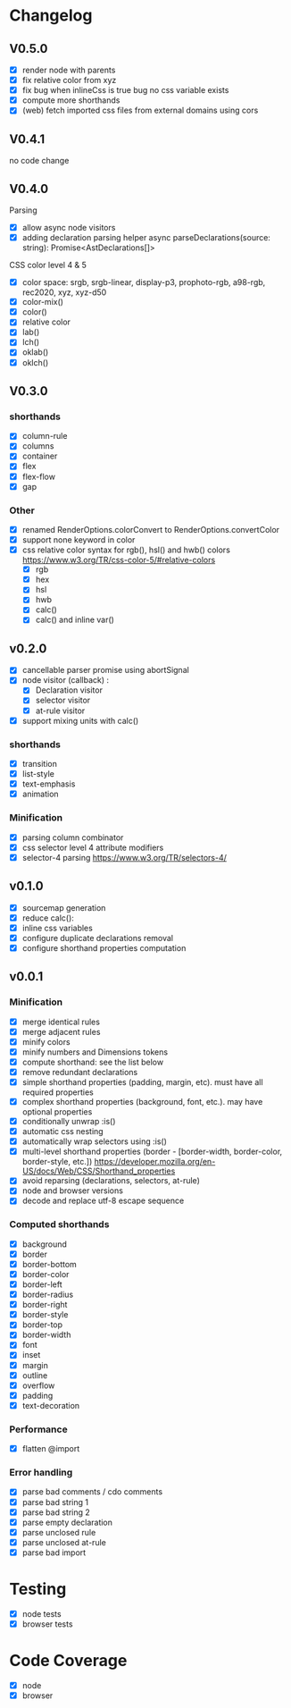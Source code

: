 # Changelog

## V0.5.0
- [x] render node with parents
- [x] fix relative color from xyz
- [x] fix bug when inlineCss is true bug no css variable exists
- [x] compute more shorthands
- [x] (web) fetch imported css files from external domains using cors

## V0.4.1

no code change

## V0.4.0

Parsing

- [x] allow async node visitors
- [x] adding declaration parsing helper async parseDeclarations(source: string): Promise<AstDeclarations[]>

CSS color level 4 & 5

- [x] color space: srgb, srgb-linear, display-p3, prophoto-rgb, a98-rgb, rec2020, xyz, xyz-d50
- [x] color-mix()
- [x] color()
- [x] relative color
- [x] lab()
- [x] lch()
- [x] oklab()
- [x] oklch()

## V0.3.0

### shorthands

- [x] column-rule
- [x] columns
- [x] container
- [x] flex
- [x] flex-flow
- [x] gap

### Other
- [x] renamed RenderOptions.colorConvert to RenderOptions.convertColor
- [x] support none keyword in color
- [x] css relative color syntax for rgb(), hsl() and hwb() colors https://www.w3.org/TR/css-color-5/#relative-colors
  - [x] rgb
  - [x] hex
  - [x] hsl
  - [x] hwb
  - [x] calc()
  - [x] calc() and inline var()

## v0.2.0

- [x] cancellable parser promise using abortSignal
- [x] node visitor (callback) :
    - [x] Declaration visitor
    - [x] selector visitor
    - [x] at-rule visitor
- [x] support mixing units with calc()

### shorthands

- [x] transition
- [x] list-style
- [x] text-emphasis
- [x] animation

### Minification

- [x] parsing column combinator
- [x] css selector level 4 attribute modifiers
- [x] selector-4 parsing https://www.w3.org/TR/selectors-4/

## v0.1.0

- [x] sourcemap generation
- [x] reduce calc(): 
- [x] inline css variables
- [x] configure duplicate declarations removal
- [x] configure shorthand properties computation

## v0.0.1

### Minification

- [x] merge identical rules
- [x] merge adjacent rules
- [x] minify colors 
- [x] minify numbers and Dimensions tokens
- [x] compute shorthand: see the list below
- [x] remove redundant declarations
- [x] simple shorthand properties (padding, margin, etc). must have all required properties
- [x] complex shorthand properties (background, font, etc.). may have optional properties
- [x] conditionally unwrap :is()
- [x] automatic css nesting
- [x] automatically wrap selectors using :is()
- [x] multi-level shorthand properties (border - [border-width, border-color, border-style, etc.]) https://developer.mozilla.org/en-US/docs/Web/CSS/Shorthand_properties
- [x] avoid reparsing (declarations, selectors, at-rule)
- [x] node and browser versions
- [x] decode and replace utf-8 escape sequence

### Computed shorthands
- [x] background
- [x] border
- [x] border-bottom
- [x] border-color
- [x] border-left
- [x] border-radius
- [x] border-right
- [x] border-style
- [x] border-top
- [x] border-width
- [x] font
- [x] inset
- [x] margin
- [x] outline
- [x] overflow
- [x] padding
- [x] text-decoration

### Performance

- [x] flatten @import

### Error handling

- [x] parse bad comments / cdo comments
- [x] parse bad string 1
- [x] parse bad string 2
- [x] parse empty declaration
- [x] parse unclosed rule
- [x] parse unclosed at-rule
- [x] parse bad import

# Testing

- [x] node tests
- [x] browser tests

# Code Coverage

- [x] node
- [x] browser
